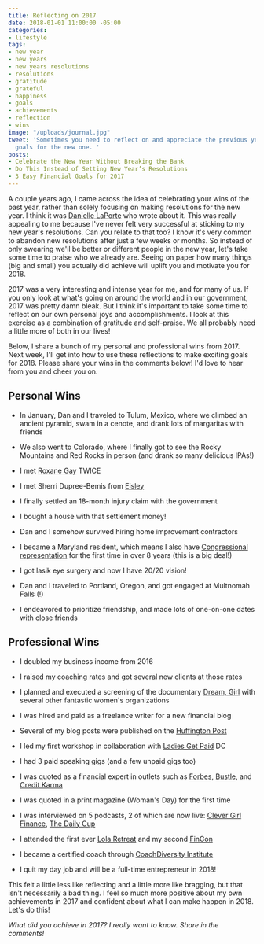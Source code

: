 ```yaml
---
title: Reflecting on 2017
date: 2018-01-01 11:00:00 -05:00
categories:
- lifestyle
tags:
- new year
- new years
- new years resolutions
- resolutions
- gratitude
- grateful
- happiness
- goals
- achievements
- reflection
- wins
image: "/uploads/journal.jpg"
tweet: 'Sometimes you need to reflect on and appreciate the previous year before setting
  goals for the new one. '
posts:
- Celebrate the New Year Without Breaking the Bank
- Do This Instead of Setting New Year’s Resolutions
- 3 Easy Financial Goals for 2017
---
```


A couple years ago, I came across the idea of celebrating your wins of the past year, rather than solely focusing on making resolutions for the new year. I think it was [Danielle LaPorte](http://www.daniellelaporte.com/) who wrote about it. This was really appealing to me because I've never felt very successful at sticking to my new year's resolutions. Can you relate to that too? I know it's very common to abandon new resolutions after just a few weeks or months. So instead of only swearing we'll be better or different people in the new year, let's take some time to praise who we already are. Seeing on paper how many things (big and small) you actually did achieve will uplift you and motivate you for 2018.

2017 was a very interesting and intense year for me, and for many of us. If you only look at what's going on around the world and in our government, 2017 was pretty damn bleak. But I think it's important to take some time to reflect on our own personal joys and accomplishments. I look at this exercise as a combination of gratitude and self-praise. We all probably need a little more of both in our lives!

Below, I share a bunch of my personal and professional wins from 2017. Next week, I'll get into how to use these reflections to make exciting goals for 2018. Please share your wins in the comments below! I'd love to hear from you and cheer you on.

## Personal Wins

* In January, Dan and I traveled to Tulum, Mexico, where we climbed an ancient pyramid, swam in a cenote, and drank lots of margaritas with friends

* We also went to Colorado, where I finally got to see the Rocky Mountains and Red Rocks in person (and drank so many delicious IPAs!)

* I met [Roxane Gay](http://www.roxanegay.com/) TWICE

* I met Sherri Dupree-Bemis from [Eisley](https://www.eisley.com/)

* I finally settled an 18-month injury claim with the government

* I bought a house with that settlement money!

* Dan and I somehow survived hiring home improvement contractors

* I became a Maryland resident, which means I also have [Congressional representation](https://statehood.dc.gov/) for the first time in over 8 years (this is a big deal!)

* I got lasik eye surgery and now I have 20/20 vision!

* Dan and I traveled to Portland, Oregon, and got engaged at Multnomah Falls (!)

* I endeavored to prioritize friendship, and made lots of one-on-one dates with close friends

## Professional Wins

* I doubled my business income from 2016

* I raised my coaching rates and got several new clients at those rates

* I planned and executed a screening of the documentary [Dream, Girl](http://dreamgirlfilm.com/) with several other fantastic women's organizations

* I was hired and paid as a freelance writer for a new financial blog

* Several of my blog posts were published on the [Huffington Post](https://www.huffingtonpost.com/entry/non-salary-perks-you-should-ask-for_us_59b6a316e4b0e4419674c351)

* I led my first workshop in collaboration with [Ladies Get Paid](http://www.ladiesgetpaid.com/) DC

* I had 3 paid speaking gigs (and a few unpaid gigs too)

* I was quoted as a financial expert in outlets such as [Forbes](https://www.forbes.com/sites/emiliearies/2017/03/14/5-money-experts-on-how-to-financially-prepare-for-a-career-change/#477b4acb680c), [Bustle](https://www.bustle.com/p/how-to-split-the-check-in-a-relationship-without-it-being-awkward-according-to-experts-2334744), and [Credit Karma](https://www.creditkarma.com/advice/i/ways-to-consolidate-credit-card-debt/)

* I was quoted in a print magazine (Woman's Day) for the first time

* I was interviewed on 5 podcasts, 2 of which are now live: [Clever Girl Finance](https://www.clevergirlfinance.com/podcast-episodes/podcast-episode-52-lets-talk-about-financially-sound-wedding-planning-with-guest-maggie-germano), [The Daily Cup](http://www.simplifyyourpractice.com/episode34/)

* I attended the first ever [Lola Retreat](https://www.lolaretreat.com/) and my second [FinCon](https://finconexpo.com/)

* I became a certified coach through [CoachDiversity Institute](http://coachdiversity.com/)

* I quit my day job and will be a full-time entrepreneur in 2018!

This felt a little less like reflecting and a little more like bragging, but that isn't necessarily a bad thing. I feel so much more positive about my own achievements in 2017 and confident about what I can make happen in 2018. Let's do this!

*What did you achieve in 2017? I really want to know. Share in the comments!*